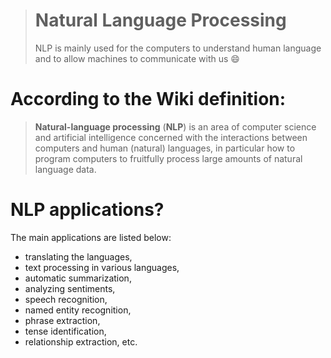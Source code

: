 > # Natural Language Processing
>
> NLP is mainly used for the computers to understand human language and to allow machines to communicate with us 😄

# According to the Wiki definition:

> **Natural-language processing** (**NLP**) is an area of computer science and artificial intelligence concerned with the interactions between computers and human (natural) languages, in particular how to program computers to fruitfully process large amounts of natural language data.

# NLP applications?

The main applications are listed below:

* translating the languages,
* text processing in various languages,
* automatic summarization,
* analyzing sentiments,
* speech recognition,
* named entity recognition,
* phrase extraction,
* tense identification,
* relationship extraction, etc.
